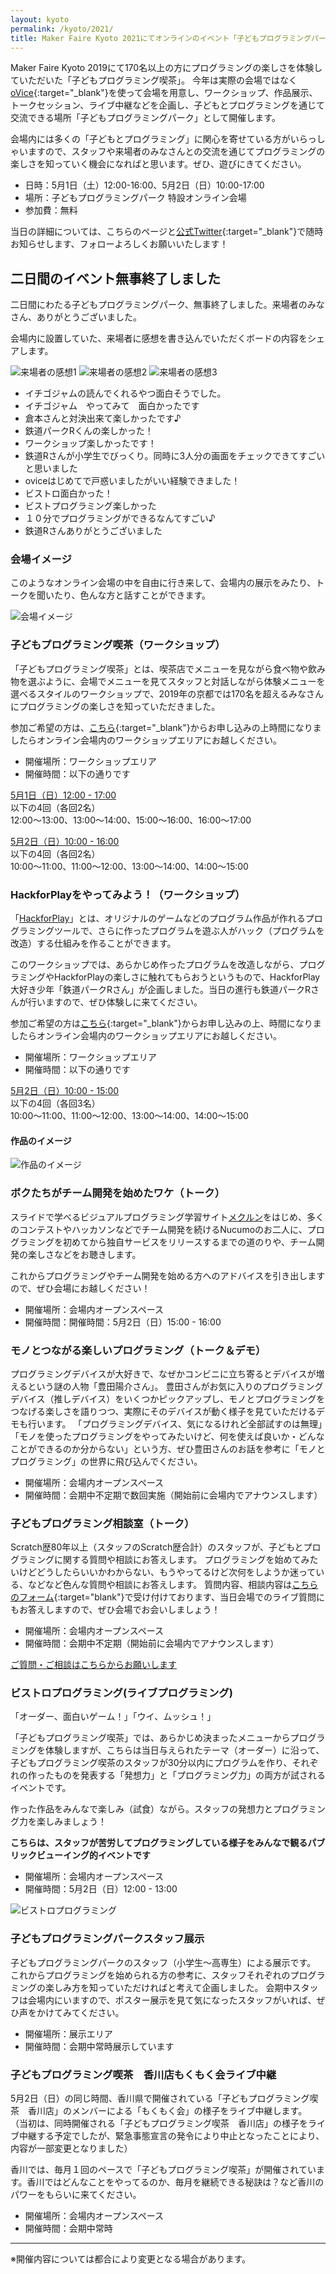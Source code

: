 ```yaml
---
layout: kyoto
permalink: /kyoto/2021/
title: Maker Faire Kyoto 2021にてオンラインのイベント「子どもプログラミングパーク」開催！
---
```

Maker Faire Kyoto 2019にて170名以上の方にプログラミングの楽しさを体験していただいた「子どもプログラミング喫茶」。
今年は実際の会場ではなく[oVice](https://ovice.in){:target="_blank"}を使って会場を用意し、ワークショップ、作品展示、トークセッション、ライブ中継などを企画し、子どもとプログラミングを通じて交流できる場所「子どもプログラミングパーク」として開催します。

会場内には多くの「子どもとプログラミング」に関心を寄せている方がいらっしゃいますので、スタッフや来場者のみなさんとの交流を通じてプログラミングの楽しさを知っていく機会になればと思います。ぜひ、遊びにきてください。

- 日時：5月1日（土）12:00-16:00、5月2日（日）10:00-17:00
- 場所：子どもプログラミングパーク 特設オンライン会場
- 参加費：無料

当日の詳細については、こちらのページと[公式Twitter](https://twitter.com/pgmsaloon4kids){:target="_blank"}で随時お知らせします、フォローよろしくお願いいたします！

<a id="thanks">

## 二日間のイベント無事終了しました
二日間にわたる子どもプログラミングパーク、無事終了しました。来場者のみなさん、ありがとうございました。

会場内に設置していた、来場者に感想を書き込んでいただくボードの内容をシェアします。

![来場者の感想1](/assets/images/2021/impressions1.png)
![来場者の感想2](/assets/images/2021/impressions2.png)
![来場者の感想3](/assets/images/2021/impressions3.png)

- イチゴジャムの読んでくれるやつ面白そうでした。
- イチゴジャム　やってみて　面白かったです
- 倉本さんと対決出来て楽しかったです♪
- 鉄道パークRくんの楽しかった！
- ワークショップ楽しかったです！
- 鉄道Rさんが小学生でびっくり。同時に3人分の画面をチェックできてすごいと思いました
- oviceはじめてで戸惑いましたがいい経験できました！
- ビストロ面白かった！
- ビストプログラミング楽しかった
- １０分でプログラミングができるなんてすごい♪
- 鉄道Rさんありがとうございました

<a id="venue">

### 会場イメージ
このようなオンライン会場の中を自由に行き来して、会場内の展示をみたり、トークを聞いたり、色んな方と話すことができます。

![会場イメージ](/assets/images/2021/venue.png)

<a id="saloon">

### 子どもプログラミング喫茶（ワークショップ）
「子どもプログラミング喫茶」とは、喫茶店でメニューを見ながら食べ物や飲み物を選ぶように、会場でメニューを見てスタッフと対話しながら体験メニューを選べるスタイルのワークショップで、2019年の京都では170名を超えるみなさんにプログラミングの楽しさを知っていただきました。

参加ご希望の方は、[こちら](https://peatix.com/event/1898994/view){:target="_blank"}からお申し込みの上時間になりましたらオンライン会場内のワークショップエリアにお越しください。

- 開催場所：ワークショップエリア
- 開催時間：以下の通りです

<span style="font-size:1em; text-decoration:underline">5月1日（日）12:00 - 17:00</span><br>
以下の4回（各回2名）<br>12:00〜13:00、13:00〜14:00、15:00〜16:00、16:00〜17:00

<span style="font-size:1em; text-decoration:underline">5月2日（日）10:00 - 16:00</span><br>
以下の4回（各回2名）<br>10:00〜11:00、11:00〜12:00、13:00〜14:00、14:00〜15:00

<a id="hackforplay">

### HackforPlayをやってみよう！（ワークショップ）
「[HackforPlay](https://www.hackforplay.xyz/)」とは、オリジナルのゲームなどのプログラム作品が作れるプログラミングツールで、さらに作ったプログラムを遊ぶ人がハック（プログラムを改造）する仕組みを作ることができます。

このワークショップでは、あらかじめ作ったプログラムを改造しながら、プログラミングやHackforPlayの楽しさに触れてもらおうというもので、HackforPlay大好き少年「鉄道パークRさん」が企画しました。当日の進行も鉄道パークRさんが行いますので、ぜひ体験しに来てください。

参加ご希望の方は[こちら](https://peatix.com/event/1898999/view){:target="_blank"}からお申し込みの上、時間になりましたらオンライン会場内のワークショップエリアにお越しください。

- 開催場所：ワークショップエリア
- 開催時間：以下の通りです

<span style="font-size:1em; text-decoration:underline">5月2日（日）10:00 - 15:00</span><br>
以下の4回（各回3名）<br>10:00〜11:00、11:00〜12:00、13:00〜14:00、14:00〜15:00

#### 作品のイメージ
![作品のイメージ](/assets/images/2021/hackforplay.png)

<a id="talk1">

### ボクたちがチーム開発を始めたワケ（トーク）
スライドで学べるビジュアルプログラミング学習サイト[メクルン](https://mekurun.com)をはじめ、多くのコンテストやハッカソンなどでチーム開発を続けるNucumoのお二人に、プログラミングを初めてから独自サービスをリリースするまでの道のりや、チーム開発の楽しさなどをお聴きします。

これからプログラミングやチーム開発を始める方へのアドバイスを引き出しますので、ぜひ会場にお越しください！

- 開催場所：会場内オープンスペース
- 開催時間：開催時間：5月2日（日）15:00 - 16:00

<a id="talk2">

### モノとつながる楽しいプログラミング（トーク＆デモ）
プログラミングデバイスが大好きで、なぜかコンビニに立ち寄るとデバイスが増えるという謎の人物「豊田陽介さん」。
豊田さんがお気に入りのプログラミングデバイス（推しデバイス）をいくつかピックアップし、モノとプログラミングをつなげる楽しさを語りつつ、実際にそのデバイスが動く様子を見ていただけるデモも行います。
「プログラミングデバイス、気になるけれど全部試すのは無理」「モノを使ったプログラミングをやってみたいけど、何を使えば良いか・どんなことができるのか分からない」という方、ぜひ豊田さんのお話を参考に「モノとプログラミング」の世界に飛び込んでください。

- 開催場所：会場内オープンスペース
- 開催時間：会期中不定期で数回実施（開始前に会場内でアナウンスします）

<a id="talk3">

### 子どもプログラミング相談室（トーク）
Scratch歴80年以上（スタッフのScratch歴合計）のスタッフが、子どもとプログラミングに関する質問や相談にお答えします。
プログラミングを始めてみたいけどどうしたらいいかわからない、もうやってるけど次何をしようか迷っている、などなど色んな質問や相談にお答えします。
質問内容、相談内容は[こちらのフォーム](http://bit.ly/kpgpark-QA){:target="blank"}で受け付けております、当日会場でのライブ質問にもお答えしますので、ぜひ会場でお会いしましょう！

- 開催場所：会場内オープンスペース
- 開催時間：会期中不定期（開始前に会場内でアナウンスします）

<a href="http://bit.ly/kpgpark-QA" target="_blank" class="green-btn">ご質問・ご相談はこちらからお願いします</a>

<a id="bistro">

### ビストロプログラミング(ライブプログラミング)
「オーダー、面白いゲーム！」「ウイ、ムッシュ！」

「子どもプログラミング喫茶」では、あらかじめ決まったメニューからプログラミングを体験しますが、こちらは当日与えられたテーマ（オーダー）に沿って、子どもプログラミング喫茶のスタッフが30分以内にプログラムを作り、それぞれの作ったものを発表する「発想力」と「プログラミング力」の両方が試されるイベントです。

作った作品をみんなで楽しみ（試食）ながら。スタッフの発想力とプログラミング力を楽しみましょう！

__こちらは、スタッフが苦労してプログラミングしている様子をみんなで観るパブリックビューイング的イベントです__

- 開催場所：会場内オープンスペース
- 開催時間：5月2日（日）12:00 - 13:00

![ビストロプログラミング](/assets/images/2021/job_chef_man.png)

<a id="exibition">

### 子どもプログラミングパークスタッフ展示
子どもプログラミングパークのスタッフ（小学生〜高専生）による展示です。
これからプログラミングを始められる方の参考に、スタッフそれぞれのプログラミングの楽しみ方を知っていただければと考えて企画しました。
会期中スタッフは会場内にいますので、ポスター展示を見て気になったスタッフがいれば、ぜひ声をかけてみてください。

- 開催場所：展示エリア
- 開催時間：会期中常時展示しています

<a id="kagawa">

### 子どもプログラミング喫茶　香川店もくもく会ライブ中継
5月2日（日）の同じ時間、香川県で開催されている「子どもプログラミング喫茶　香川店」のメンバーによる「もくもく会」の様子をライブ中継します。
（当初は、同時開催される「子どもプログラミング喫茶　香川店」の様子をライブ中継する予定でしたが、緊急事態宣言の発令により中止となったことにより、内容が一部変更となりました）

香川では、毎月１回のペースで「子どもプログラミング喫茶」が開催されています。香川ではどんなことをやってるのか、毎月を継続できる秘訣は？など香川のパワーをもらいに来てください。

- 開催場所：会場内オープンスペース
- 開催時間：会期中常時

---
※開催内容については都合により変更となる場合があります。
